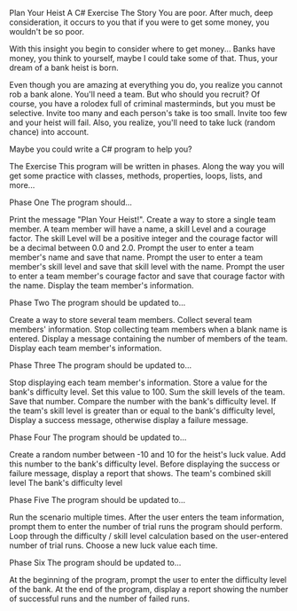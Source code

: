 Plan Your Heist
A C# Exercise
The Story
You are poor. After much, deep consideration, it occurs to you that if you were to get some money, you wouldn't be so poor.

With this insight you begin to consider where to get money... Banks have money, you think to yourself, maybe I could take some of that. Thus, your dream of a bank heist is born.

Even though you are amazing at everything you do, you realize you cannot rob a bank alone. You'll need a team. But who should you recruit? Of course, you have a rolodex full of criminal masterminds, but you must be selective. Invite too many and each person's take is too small. Invite too few and your heist will fail. Also, you realize, you'll need to take luck (random chance) into account.

Maybe you could write a C# program to help you?

The Exercise
This program will be written in phases. Along the way you will get some practice with classes, methods, properties, loops, lists, and more...

Phase One
The program should...

Print the message "Plan Your Heist!".
Create a way to store a single team member. A team member will have a name, a skill Level and a courage factor. The skill Level will be a positive integer and the courage factor will be a decimal between 0.0 and 2.0.
Prompt the user to enter a team member's name and save that name.
Prompt the user to enter a team member's skill level and save that skill level with the name.
Prompt the user to enter a team member's courage factor and save that courage factor with the name.
Display the team member's information.


Phase Two
The program should be updated to...

Create a way to store several team members.
Collect several team members' information.
Stop collecting team members when a blank name is entered.
Display a message containing the number of members of the team.
Display each team member's information.


Phase Three
The program should be updated to...

Stop displaying each team member's information.
Store a value for the bank's difficulty level. Set this value to 100.
Sum the skill levels of the team. Save that number.
Compare the number with the bank's difficulty level. If the team's skill level is greater than or equal to the bank's difficulty level, Display a success message, otherwise display a failure message.


Phase Four
The program should be updated to...

Create a random number between -10 and 10 for the heist's luck value.
Add this number to the bank's difficulty level.
Before displaying the success or failure message, display a report that shows.
The team's combined skill level
The bank's difficulty level


Phase Five
The program should be updated to...

Run the scenario multiple times.
After the user enters the team information, prompt them to enter the number of trial runs the program should perform.
Loop through the difficulty / skill level calculation based on the user-entered number of trial runs. Choose a new luck value each time.


Phase Six
The program should be updated to...

At the beginning of the program, prompt the user to enter the difficulty level of the bank.
At the end of the program, display a report showing the number of successful runs and the number of failed runs.